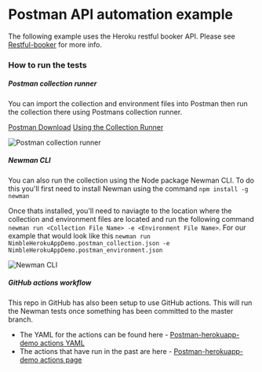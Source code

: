 # Postman API automation example 

The following example uses the Heroku restful booker API. Please see [Restful-booker](https://restful-booker.herokuapp.com/apidoc/index.html) for more info.

### How to run the tests
##### Postman collection runner
You can import the collection and environment files into Postman then run the collection there using Postmans collection runner.

[Postman Download](https://www.postman.com/downloads/)
[Using the Collection Runner](https://learning.postman.com/docs/running-collections/intro-to-collection-runs/)

![Postman collection runner](https://assets.postman.com/postman-docs/runner-overview-v8.jpg)

##### Newman CLI
You can also run the collection using the Node package Newman CLI. To do this you'll first need to install Newman using the command `npm install -g newman`

Once thats installed, you'll need to naviagte to the location where the collection and environment files are located and run the following command `newman run <Collection File Name> -e <Environment File Name>`. For our example that would look like this `newman run NimbleHerokuAppDemo.postman_collection.json -e NimbleHerokuAppDemo.postman_environment.json`

![Newman CLI](https://assets.postman.com/postman-docs/newman-running-in-terminal.gif)

##### GitHub actions workflow
This repo in GitHub has also been setup to use GitHub actions. This will run the Newman tests once something has been committed to the master branch.
 - The YAML for the actions can be found here - [Postman-herokuapp-demo actions YAML](https://github.com/bradleyreaney/postman-herokuapp-demo/blob/master/.github/workflows/newman-github-actions.yml)
 - The actions that have run in the past are here - [Postman-herokuapp-demo actions page](https://github.com/bradleyreaney/postman-herokuapp-demo/actions)